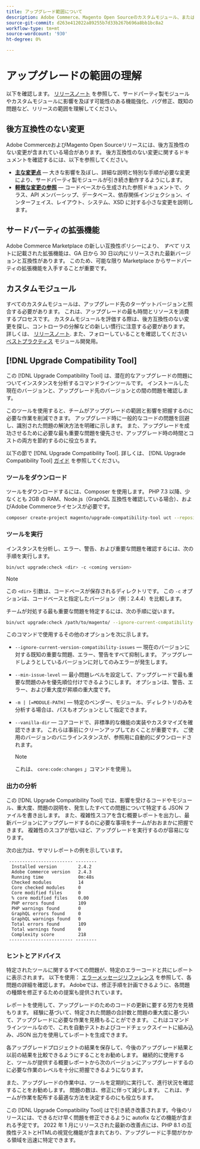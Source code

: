```yaml
---
title: アップグレード範囲について
description: Adobe Commerce、Magento Open Sourceのカスタムモジュール、またはサードパーティの拡張機能に影響を与える可能性のある、リリースにおける後方互換性のない変更について説明します。
source-git-commit: d263e412022a89255b7d33b267b696a8bb1bc8a2
workflow-type: tm+mt
source-wordcount: '930'
ht-degree: 0%

---
```



# アップグレードの範囲の理解

以下を確認します。 [リリースノート](https://devdocs.magento.com/guides/v2.4/release-notes/bk-release-notes.html) を参照して、サードパーティ製モジュールやカスタムモジュールに影響を及ぼす可能性のある機能強化、バグ修正、既知の問題など、リリースの範囲を理解してください。

## 後方互換性のない変更

Adobe CommerceおよびMagento Open Sourceリリースには、後方互換性のない変更が含まれている場合があります。 後方互換性のない変更に関するドキュメントを確認するには、以下を参照してください。

- **[主な変更点](https://devdocs.magento.com/guides/v2.4/release-notes/backward-incompatible-changes/index.html)** — 大きな影響を及ぼし、詳細な説明と特別な手順が必要な変更により、サードパーティ製モジュールが引き続き動作するようにします。
- **[軽微な変更の参照](https://devdocs.magento.com/guides/v2.4/release-notes/backward-incompatible-changes/reference.html)** — コードベースから生成された参照ドキュメントで、クラス、API メンバーシップ、データベース、依存関係インジェクション、インターフェイス、レイアウト、システム、XSD に対する小さな変更を説明します。

## サードパーティの拡張機能

Adobe Commerce Marketplace の新しい互換性ポリシーにより、 _すべて_ リストに記載された拡張機能は、GA 日から 30 日以内にリリースされた最新バージョンと互換性があります。 このため、可能な限り Marketplace からサードパーティの拡張機能を入手することが重要です。

## カスタムモジュール

すべてのカスタムモジュールは、アップグレード先のターゲットバージョンと照合する必要があります。 これは、アップグレードの最も時間とリソースを消費するプロセスです。 カスタムモジュールを評価する際は、後方互換性のない変更を探し、コントローラの分解などの新しい慣行に注意する必要があります。 詳しくは、 [リリースノート](https://devdocs.magento.com/guides/v2.4/release-notes/bk-release-notes.html). また、フォローしていることを確認してください [ベストプラクティス](https://developer.adobe.com/commerce/php/best-practices/extensions/) モジュール開発用。

## [!DNL Upgrade Compatibility Tool]

この [!DNL Upgrade Compatibility Tool] は、潜在的なアップグレードの問題についてインスタンスを分析するコマンドラインツールです。 インストールした現在のバージョンと、アップグレード先のバージョンとの間の問題を確認します。

このツールを使用すると、チームがアップグレードの範囲と影響を把握するのに必要な作業を削減できます。 アップグレード時に一般的なコードの問題を回避し、識別された問題の解決方法を明確に示します。 また、アップグレードを成功させるために必要な最も重要な問題を優先させ、アップグレード時の時間とコストの両方を節約するのに役立ちます。

以下の節で [!DNL Upgrade Compatibility Tool]. 詳しくは、 [!DNL Upgrade Compatibility Tool] [ガイド](../upgrade-compatibility-tool/overview.md) を参照してください。

### ツールをダウンロード

ツールをダウンロードするには、Composer を使用します。 PHP 7.3 以降、少なくとも 2GB の RAM、Node.js（GraphQL 互換性を確認している場合）、およびAdobe Commerceライセンスが必要です。

```bash
composer create-project magento/upgrade-compatibility-tool uct --repository https://repo.magento.com
```

### ツールを実行

インスタンスを分析し、エラー、警告、および重要な問題を確認するには、次の手順を実行します。

```bash
bin/uct upgrade:check <dir> -c <coming version> 
```

>[!NOTE]
>
> この `<dir>` 引数は、コードベースが保存されるディレクトリです。 この `-c` オプションは、コードベースと指定したバージョン（例：2.4.4）を比較します。

チームが対処する最も重要な問題を特定するには、次の手順に従います。

```bash
bin/uct upgrade:check /path/to/magento/ --ignore-current-compatibility-issues –min-issue-level critical --vanilla-dir /path/to/vanilla/code/ /path/to/magento/app/code/Vendor/
```

このコマンドで使用するその他のオプションを次に示します。

- `--ignore-current-version-compatibility-issues` — 現在のバージョンに対する既知の重要な問題、エラー、警告をすべて抑制します。 アップグレードしようとしているバージョンに対してのみエラーが発生します。

- `--min-issue-level` — 最小問題レベルを設定して、アップグレードで最も重要な問題のみを優先順位付けできるようにします。 オプションは、警告、エラー、および重大度が昇順の重大度です。

- `-m | [=MODULE-PATH]` — 特定のベンダー、モジュール、ディレクトリのみを分析する場合は、パスもオプションとして指定できます。

- `--vanilla-dir` — コアコードで、非標準的な機能の実装やカスタマイズを確認できます。 これらは事前にクリーンアップしておくことが重要です。 ご使用のバージョンのバニラインスタンスが、参照用に自動的にダウンロードされます。

   >[!NOTE]
   >
   > これは、 `core:code:changes` 」コマンドを使用 )。

### 出力の分析

この [!DNL Upgrade Compatibility Tool] では、影響を受けるコードやモジュール、重大度、問題の説明を、発生したすべての問題について特定する JSON ファイルを書き出します。 また、複雑性スコアを含む概要レポートを出力し、最新バージョンにアップグレードするのに必要な事項をチームがおおまかに把握できます。 複雑性のスコアが低いほど、アップグレードを実行するのが容易になります。

次の出力は、サマリレポートの例を示しています。

```console
 ------------------------ --------
  Installed version        2.4.2
  Adobe Commerce version   2.4.3
  Running time             0m:48s
  Checked modules          14
  Core checked modules     0
  Core modified files      0
  % core modified files    0.00
  PHP errors found         109
  PHP warnings found       0
  GraphQL errors found     0
  GraphQL warnings found   0
  Total errors found       109
  Total warnings found     0
  Complexity score         218
 ------------------------ --------
```

### ヒントとアドバイス

特定されたツールに関するすべての問題が、特定のエラーコードと共にレポートに表示されます。 以下を使用： [エラーメッセージリファレンス](../upgrade-compatibility-tool/error-messages.md) を参照して、各問題の詳細を確認します。 Adobeでは、修正手順を計画できるように、各問題の種類を修正するための提案も提供されています。

レポートを使用して、アップグレードのためのコードの更新に要する労力を見積もります。 経験に基づいて、特定された問題の合計数と問題の重大度に基づいて、アップグレードに必要な作業を見積もることができます。 これはコマンドラインツールなので、これを自動テストおよびコードチェックスイートに組み込み、JSON 出力を使用してレポートを生成できます。

各アップグレードプロジェクトの結果を保存して、今後のアップグレード結果と以前の結果を比較できるようにすることをお勧めします。 継続的に使用すると、ツールが提供する概要レポートから次のバージョンにアップグレードするのに必要な作業のレベルを十分に把握できるようになります。

また、アップグレードの作業中は、ツールを定期的に実行して、進行状況を確認することをお勧めします。 問題の数は、修正に伴って減少します。 これは、チームが作業を配布する最適な方法を決定するのにも役立ちます。

この [!DNL Upgrade Compatibility Tool] はで引き続き改善されます。今後のリリースには、できるだけ早く問題を修正できるように autofix などの機能が含まれる予定です。 2022 年 1 月にリリースされた最新の改善点には、PHP 8.1 の互換性テストとHTMLの視覚化機能が含まれており、アップグレードに手間がかかる領域を迅速に特定できます。
